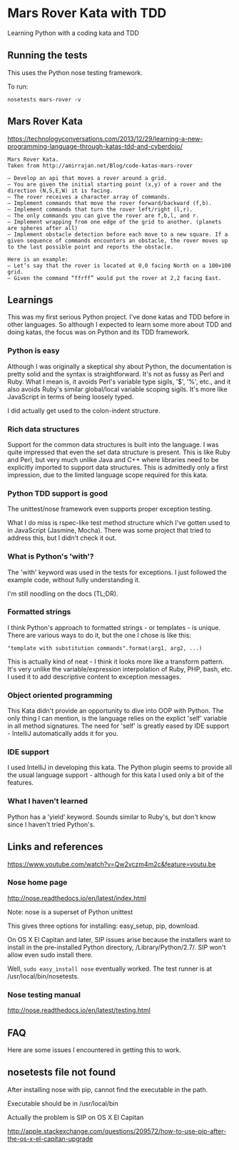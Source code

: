 # Mars Rover Kata with TDD

Learning Python with a coding kata and TDD

## Running the tests

This uses the Python nose testing framework.

To run:

```nosetests mars-rover -v```

## Mars Rover Kata

https://technologyconversations.com/2013/12/29/learning-a-new-programming-language-through-katas-tdd-and-cyberdojo/

```
Mars Rover Kata.
Taken from http://amirrajan.net/Blog/code-katas-mars-rover

– Develop an api that moves a rover around a grid.
– You are given the initial starting point (x,y) of a rover and the direction (N,S,E,W) it is facing.
– The rover receives a character array of commands.
– Implement commands that move the rover forward/backward (f,b).
– Implement commands that turn the rover left/right (l,r).
– The only commands you can give the rover are f,b,l, and r.
– Implement wrapping from one edge of the grid to another. (planets are spheres after all)
– Implement obstacle detection before each move to a new square. If a given sequence of commands encounters an obstacle, the rover moves up to the last possible point and reports the obstacle.

Here is an example:
– Let’s say that the rover is located at 0,0 facing North on a 100×100 grid.
– Given the command “ffrff” would put the rover at 2,2 facing East.
```

## Learnings

This was my first serious Python project. 
I've done katas and TDD before in other languages.
So although I expected to learn some more about TDD and doing katas, the focus was on Python and its TDD framework.

### Python is easy

Although I was originally a skeptical shy about Python, the documentation is pretty solid and the syntax is straightforward.
It's not as fussy as Perl and Ruby. What I mean is, it avoids Perl's variable type sigils, '$', '%', etc.,
and it also avoids Ruby's similar global/local variable scoping sigils.
It's more like JavaScript in terms of being loosely typed.

I did actually get used to the colon-indent structure.

### Rich data structures

Support for the common data structures is built into the language.
I was quite impressed that even the set data structure is present.
This is like Ruby and Perl, but very much unlike Java and C++ where libraries need to be explicitly imported to support data structures.
This is admittedly only a first impression, due to the limited language scope required for this kata.

### Python TDD support is good

The unittest/nose framework even supports proper exception testing.

What I do miss is rspec-like test method structure which I've gotten used to in JavaScript (Jasmine, Mocha).
There was some project that tried to address this, but I didn't check it out.

### What is Python's 'with'?

The 'with' keyword was used in the tests for exceptions. 
I just followed the example code, without fully understanding it.

I'm still noodling on the docs (TL;DR).

### Formatted strings

I think Python's approach to formatted strings - or templates - is unique.
There are various ways to do it, but the one I chose is like this:

```"template with substitution commands".format(arg1, arg2, ...)```

This is actually kind of neat - I think it looks more like a transform pattern.
It's very unlike the variable/expression interpolation of Ruby, PHP, bash, etc.
I used it to add descriptive content to exception messages.

### Object oriented programming

This Kata didn't provide an opportunity to dive into OOP with Python.
The only thing I can mention, is the language relies on the explict 'self' variable in all method signatures.
The need for 'self' is greatly eased by IDE support - IntelliJ automatically adds it for you.

### IDE support

I used IntelliJ in developing this kata. 
The Python plugin seems to provide all the usual language support - although for this kata I used only a bit of the features.

### What I haven't learned

Python has a 'yield' keyword. Sounds similar to Ruby's, but don't know since I haven't tried Python's.

## Links and references

https://www.youtube.com/watch?v=Qw2vczm4m2c&feature=youtu.be

### Nose home page

http://nose.readthedocs.io/en/latest/index.html

Note: nose is a superset of Python unittest

This gives three options for installing: easy_setup, pip, download.

On OS X El Capitan and later, SIP issues arise because the installers want to install in the pre-installed
Python directory, /Library/Python/2.7/. SIP won't allow even sudo install there.

Well, ``sudo easy_install nose`` eventually worked.
The test runner is at /usr/local/bin/nosetests.

### Nose testing manual

http://nose.readthedocs.io/en/latest/testing.html

## FAQ

Here are some issues I encountered in getting this to work.

## nosetests file not found

After installing nose with pip, cannot find the executable in the path.

Executable should be in /usr/local/bin

Actually the problem is SIP on OS X El Capitan

http://apple.stackexchange.com/questions/209572/how-to-use-pip-after-the-os-x-el-capitan-upgrade
